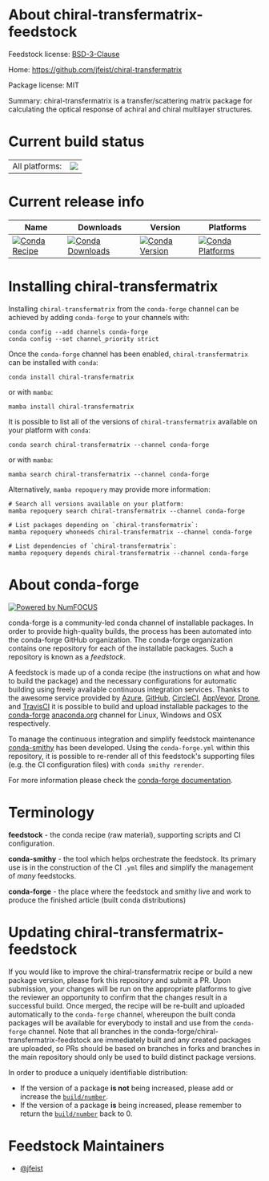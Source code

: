 About chiral-transfermatrix-feedstock
=====================================

Feedstock license: [BSD-3-Clause](https://github.com/conda-forge/chiral-transfermatrix-feedstock/blob/main/LICENSE.txt)

Home: https://github.com/jfeist/chiral-transfermatrix

Package license: MIT

Summary: chiral-transfermatrix is a transfer/scattering matrix package for calculating the optical response of achiral and chiral multilayer structures.

Current build status
====================


<table><tr><td>All platforms:</td>
    <td>
      <a href="https://dev.azure.com/conda-forge/feedstock-builds/_build/latest?definitionId=22382&branchName=main">
        <img src="https://dev.azure.com/conda-forge/feedstock-builds/_apis/build/status/chiral-transfermatrix-feedstock?branchName=main">
      </a>
    </td>
  </tr>
</table>

Current release info
====================

| Name | Downloads | Version | Platforms |
| --- | --- | --- | --- |
| [![Conda Recipe](https://img.shields.io/badge/recipe-chiral--transfermatrix-green.svg)](https://anaconda.org/conda-forge/chiral-transfermatrix) | [![Conda Downloads](https://img.shields.io/conda/dn/conda-forge/chiral-transfermatrix.svg)](https://anaconda.org/conda-forge/chiral-transfermatrix) | [![Conda Version](https://img.shields.io/conda/vn/conda-forge/chiral-transfermatrix.svg)](https://anaconda.org/conda-forge/chiral-transfermatrix) | [![Conda Platforms](https://img.shields.io/conda/pn/conda-forge/chiral-transfermatrix.svg)](https://anaconda.org/conda-forge/chiral-transfermatrix) |

Installing chiral-transfermatrix
================================

Installing `chiral-transfermatrix` from the `conda-forge` channel can be achieved by adding `conda-forge` to your channels with:

```
conda config --add channels conda-forge
conda config --set channel_priority strict
```

Once the `conda-forge` channel has been enabled, `chiral-transfermatrix` can be installed with `conda`:

```
conda install chiral-transfermatrix
```

or with `mamba`:

```
mamba install chiral-transfermatrix
```

It is possible to list all of the versions of `chiral-transfermatrix` available on your platform with `conda`:

```
conda search chiral-transfermatrix --channel conda-forge
```

or with `mamba`:

```
mamba search chiral-transfermatrix --channel conda-forge
```

Alternatively, `mamba repoquery` may provide more information:

```
# Search all versions available on your platform:
mamba repoquery search chiral-transfermatrix --channel conda-forge

# List packages depending on `chiral-transfermatrix`:
mamba repoquery whoneeds chiral-transfermatrix --channel conda-forge

# List dependencies of `chiral-transfermatrix`:
mamba repoquery depends chiral-transfermatrix --channel conda-forge
```


About conda-forge
=================

[![Powered by
NumFOCUS](https://img.shields.io/badge/powered%20by-NumFOCUS-orange.svg?style=flat&colorA=E1523D&colorB=007D8A)](https://numfocus.org)

conda-forge is a community-led conda channel of installable packages.
In order to provide high-quality builds, the process has been automated into the
conda-forge GitHub organization. The conda-forge organization contains one repository
for each of the installable packages. Such a repository is known as a *feedstock*.

A feedstock is made up of a conda recipe (the instructions on what and how to build
the package) and the necessary configurations for automatic building using freely
available continuous integration services. Thanks to the awesome service provided by
[Azure](https://azure.microsoft.com/en-us/services/devops/), [GitHub](https://github.com/),
[CircleCI](https://circleci.com/), [AppVeyor](https://www.appveyor.com/),
[Drone](https://cloud.drone.io/welcome), and [TravisCI](https://travis-ci.com/)
it is possible to build and upload installable packages to the
[conda-forge](https://anaconda.org/conda-forge) [anaconda.org](https://anaconda.org/)
channel for Linux, Windows and OSX respectively.

To manage the continuous integration and simplify feedstock maintenance
[conda-smithy](https://github.com/conda-forge/conda-smithy) has been developed.
Using the ``conda-forge.yml`` within this repository, it is possible to re-render all of
this feedstock's supporting files (e.g. the CI configuration files) with ``conda smithy rerender``.

For more information please check the [conda-forge documentation](https://conda-forge.org/docs/).

Terminology
===========

**feedstock** - the conda recipe (raw material), supporting scripts and CI configuration.

**conda-smithy** - the tool which helps orchestrate the feedstock.
                   Its primary use is in the construction of the CI ``.yml`` files
                   and simplify the management of *many* feedstocks.

**conda-forge** - the place where the feedstock and smithy live and work to
                  produce the finished article (built conda distributions)


Updating chiral-transfermatrix-feedstock
========================================

If you would like to improve the chiral-transfermatrix recipe or build a new
package version, please fork this repository and submit a PR. Upon submission,
your changes will be run on the appropriate platforms to give the reviewer an
opportunity to confirm that the changes result in a successful build. Once
merged, the recipe will be re-built and uploaded automatically to the
`conda-forge` channel, whereupon the built conda packages will be available for
everybody to install and use from the `conda-forge` channel.
Note that all branches in the conda-forge/chiral-transfermatrix-feedstock are
immediately built and any created packages are uploaded, so PRs should be based
on branches in forks and branches in the main repository should only be used to
build distinct package versions.

In order to produce a uniquely identifiable distribution:
 * If the version of a package **is not** being increased, please add or increase
   the [``build/number``](https://docs.conda.io/projects/conda-build/en/latest/resources/define-metadata.html#build-number-and-string).
 * If the version of a package **is** being increased, please remember to return
   the [``build/number``](https://docs.conda.io/projects/conda-build/en/latest/resources/define-metadata.html#build-number-and-string)
   back to 0.

Feedstock Maintainers
=====================

* [@jfeist](https://github.com/jfeist/)

